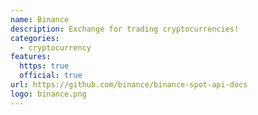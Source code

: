 ```yaml
---
name: Binance
description: Exchange for trading cryptocurrencies!
categories:
  - cryptocurrency
features:
  https: true
  official: true
url: https://github.com/binance/binance-spot-api-docs
logo: binance.png
---
```

